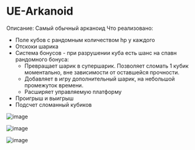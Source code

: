 # UE-Arkanoid
Описание:
Самый обычный арканоид
Что реализовано:
* Поле кубов с рандомным количеством hp у каждого
* Отскоки шарика
* Система бонусов - при разрушении куба есть шанс на спавн рандомного бонуса:
  * Превращает шарик в супершарик. Позволяет сломать 1 кубик моментально, вне зависимости от оставшейся прочности.
  * Добавляет в игру дополнительный шарик, на небольшой промежуток времени.
  * Расширяет управляемую платформу
* Проигрыш и выигрыш
* Подсчет сломанный кубиков

![image](https://user-images.githubusercontent.com/82523053/230916359-e4a24915-bcf2-4b1f-ad9c-a5c21874a87b.png)

![image](https://user-images.githubusercontent.com/82523053/230916422-6012dd8c-285e-4d48-9526-180bba843024.png)

![image](https://user-images.githubusercontent.com/82523053/230916844-38b74432-4cb5-44a6-8755-7ee2888542f4.png)
